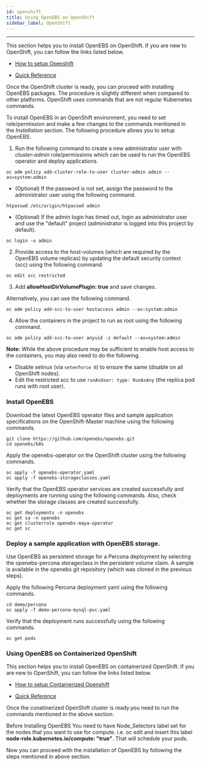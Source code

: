 ```yaml
---
id: openshift
title: Using OpenEBS on OpenShift
sidebar_label: OpenShift
---
```


------

This section helps you to install OpenEBS on OpenShift. If you are new to OpenShift, you can follow the links listed below.

* [How to setup Openshift](https://docs.openshift.com/enterprise/3.0/install_config/install/first_steps.html)

* [Quick Reference](https://github.com/openebs/openebs/blob/cfb97d2b407612ebdb8fd1eae48e28b6a3ad248f/k8s/openshift/byo/baremetal/README.md)

Once the OpenShift cluster is ready, you can proceed with installing OpenEBS packages. The procedure is slightly different when compared to other platforms. OpenShift uses commands that are not regular Kubernetes commands. 

To install OpenEBS in an OpenShift environment, you need to set role/permission and make a few changes to the commands mentioned in the *Installation* section. The following procedure allows you to setup OpenEBS.

1. Run the following command to create a new administrator user with *cluster-admin* role/permissions which can be used to run the OpenEBS operator and deploy applications.

```
oc adm policy add-cluster-role-to-user cluster-admin admin --as=system:admin
```

- (Optional) If the password is not set, assign the password to the administrator user using the following command.

```
htpasswd /etc/origin/htpasswd admin
```

- (Optional) If the admin login has timed out, login as administrator user and use the "default" project (administrator is logged into this project by default).

```
oc login -u admin
```

2. Provide access to the host-volumes (which are required by the OpenEBS volume replicas) by updating the default security context (scc) using the following command.

```
oc edit scc restricted
```

3. Add **allowHostDirVolumePlugin: true** and save changes.

Alternatively, you can use the following command.

```
oc adm policy add-scc-to-user hostaccess admin --as:system:admin
```

4. Allow the containers in the project to run as root using the following command.

  ```
  oc adm policy add-scc-to-user anyuid -z default --as=system:admin
  ```

**Note:** While the above procedure may be sufficient to enable host access to the containers, you may also need to do the following.

- Disable selinux (via `setenforce 0`) to ensure the same (disable on all OpenShift nodes).
- Edit the restricted scc to use `runAsUser: type: RunAsAny` (the replica pod runs with root user).

### Install OpenEBS

Download the latest OpenEBS operator files and sample application specifications on the OpenShift-Master machine using the following commands.

```
git clone https://github.com/openebs/openebs.git 
cd openebs/k8s
```

Apply the openebs-operator on the OpenShift cluster using the following commands.

```
oc apply -f openebs-operator.yaml 
oc apply -f openebs-storageclasses.yaml
```

Verify that the OpenEBS operator services are created successfully and deployments are running using the following commands. Also, check whether the storage classes are created successfully.

```
oc get deployments -n openebs
oc get sa -n openebs
oc get clusterrole openebs-maya-operator
oc get sc
```

### Deploy a sample application with OpenEBS storage.

Use OpenEBS as persistent storage for a Percona deployment by selecting the openebs-percona storageclass in the persistent volume claim. A sample is available in the openebs git repository (which was cloned in the previous steps).

Apply the following Percona deployment yaml using the following commands.

```
cd demo/percona 
oc apply -f demo-percona-mysql-pvc.yaml
```

Verify that the deployment runs successfully using the following commands.

```
oc get pods
```



### Using OpenEBS on Containerized OpenShift 

This section helps you to install OpenEBS on containerized OpenShift. If you are new to OpenShift, you can follow the links listed below.

* [How to setup Containerized Openshift](https://access.redhat.com/documentation/en-us/openshift_container_platform/3.9/html-single/getting_started/#developers-console-before-you-begin)

* [Quick Reference](https://github.com/openebs/openebs/blob/master/k8s/openshift/byo/baremetal/containerized_openshift_readme.md)

Once the conatinerized OpenShift cluster is ready.you need to run the commands mentioned in the above section.

Before Installing OpenEBS You need to have Node_Selectors label set for the nodes that you want to use for compute. i.e. oc edit <node name> and insert this label **node-role.kubernetes.io/compute: "true"**. That will schedule your pods.

Now you can proceed with the installation of OpenEBS by following the steps mentioned in above section.


<!-- Hotjar Tracking Code for https://docs.openebs.io -->
<script>
   (function(h,o,t,j,a,r){
       h.hj=h.hj||function(){(h.hj.q=h.hj.q||[]).push(arguments)};
       h._hjSettings={hjid:785693,hjsv:6};
       a=o.getElementsByTagName('head')[0];
       r=o.createElement('script');r.async=1;
       r.src=t+h._hjSettings.hjid+j+h._hjSettings.hjsv;
       a.appendChild(r);
   })(window,document,'https://static.hotjar.com/c/hotjar-','.js?sv=');
</script>
